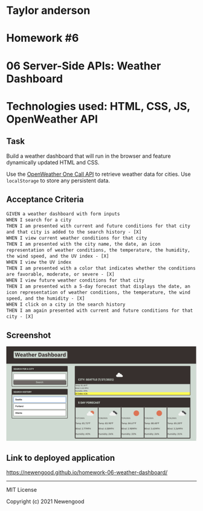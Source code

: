 # Taylor anderson
# Homework #6
# 06 Server-Side APIs: Weather Dashboard
# Technologies used: HTML, CSS, JS, OpenWeather API

## Task

Build a weather dashboard that will run in the browser and feature dynamically updated HTML and CSS.

Use the [OpenWeather One Call API](https://openweathermap.org/api/one-call-api) to retrieve weather data for cities. Use `localStorage` to store any persistent data.

## Acceptance Criteria

```
GIVEN a weather dashboard with form inputs
WHEN I search for a city
THEN I am presented with current and future conditions for that city and that city is added to the search history - [X]
WHEN I view current weather conditions for that city
THEN I am presented with the city name, the date, an icon representation of weather conditions, the temperature, the humidity, the wind speed, and the UV index - [X]
WHEN I view the UV index
THEN I am presented with a color that indicates whether the conditions are favorable, moderate, or severe - [X]
WHEN I view future weather conditions for that city
THEN I am presented with a 5-day forecast that displays the date, an icon representation of weather conditions, the temperature, the wind speed, and the humidity - [X]
WHEN I click on a city in the search history
THEN I am again presented with current and future conditions for that city - [X]
```

## Screenshot

![The following image shows the web application's appearance and functionality:](./docs/images/screenshot.png)

## Link to deployed application

https://newengood.github.io/homework-06-weather-dashboard/

- - -
MIT License

Copyright (c) 2021 Newengood
